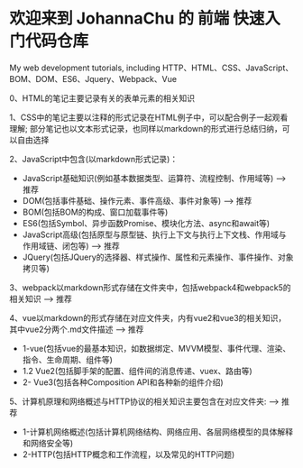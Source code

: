 # 欢迎来到 JohannaChu 的 前端 快速入门代码仓库
My web development tutorials, including HTTP、HTML、CSS、JavaScript、BOM、DOM、ES6、Jquery、Webpack、Vue

0、HTML的笔记主要记录有关的表单元素的相关知识

1、CSS中的笔记主要以注释的形式记录在HTML例子中，可以配合例子一起观看理解; 部分笔记也以文本形式记录，也同样以markdown的形式进行总结归纳，可以自由选择

2、JavaScript中包含(以markdown形式记录)：
- JavaScript基础知识(例如基本数据类型、运算符、流程控制、作用域等) --> 推荐
- DOM(包括事件基础、操作元素、事件高级、事件对象等) --> 推荐
- BOM(包括BOM的构成、窗口加载事件等)
- ES6(包括Symbol、异步函数Promise、模块化方法、async和await等)
- JavaScript高级(包括原型与原型链、执行上下文与执行上下文栈、作用域与作用域链、闭包等) --> 推荐
- JQuery(包括JQuery的选择器、样式操作、属性和元素操作、事件操作、对象拷贝等)
    
3、webpack以markdown形式存储在文件夹中，包括webpack4和webpack5的相关知识 --> 推荐

4、vue以markdown的形式存储在对应文件夹，内有vue2和vue3的相关知识，其中vue2分两个.md文件描述 --> 推荐
- 1-vue(包括vue的最基本知识，如数据绑定、MVVM模型、事件代理、渲染、指令、生命周期、组件等)
- 1.2 Vue2(包括脚手架的配置、组件间的消息传递、vuex、路由等)
- 2- Vue3(包括各种Composition API和各种新的组件介绍)

5、计算机原理和网络概述与HTTP协议的相关知识主要包含在对应文件夹:  --> 推荐
- 1-计算机网络概述(包括计算机网络结构、网络应用、各层网络模型的具体解释和网络安全等)
- 2-HTTP(包括HTTP概念和工作流程，以及常见的HTTP问题)
